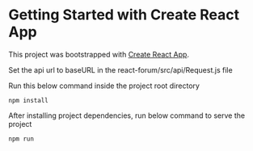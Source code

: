 # Getting Started with Create React App

This project was bootstrapped with [Create React App](https://github.com/facebook/create-react-app).


Set the api url to baseURL in the react-forum/src/api/Request.js file

Run this below command inside the project root directory
````
npm install
```` 
After installing project dependencies, run below command to serve the project
````
npm run
```` 
